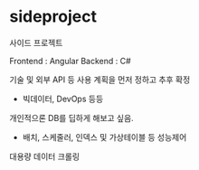# sideproject

사이드 프로젝트

Frontend : Angular
Backend : C#

기술 및 외부 API 등 사용 계획을 먼저 정하고 추후 확정

+ 빅데이터, DevOps 등등

개인적으론 DB를 딥하게 해보고 싶음.

+ 배치, 스케줄러, 인덱스 및 가상테이블 등 성능제어 

대용량 데이터 크롤링 